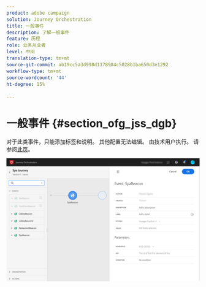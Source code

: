 ```yaml
---
product: adobe campaign
solution: Journey Orchestration
title: 一般事件
description: 了解一般事件
feature: 历程
role: 业务从业者
level: 中间
translation-type: tm+mt
source-git-commit: ab19cc5a3d998d1178984c5028b1ba650d3e1292
workflow-type: tm+mt
source-wordcount: '44'
ht-degree: 15%

---
```



# 一般事件 {#section_ofg_jss_dgb}

对于此类事件，只能添加标签和说明。 其他配置无法编辑。 由技术用户执行。 请参阅[此页](../event/about-events.md)。

![](../assets/general-events.png)

